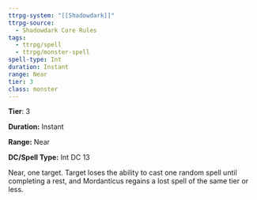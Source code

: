 ```yaml
---
ttrpg-system: "[[Shadowdark]]"
ttrpg-source:
  - Shadowdark Core Rules
tags:
  - ttrpg/spell
  - ttrpg/monster-spell
spell-type: Int
duration: Instant
range: Near
tier: 3
class: monster
---
```

**Tier**: 3

**Duration:** Instant

**Range:** Near

**DC/Spell Type:** Int DC 13

Near, one target. Target loses the ability to cast one random spell until completing a rest, and Mordanticus regains a lost spell of the same tier or less.
